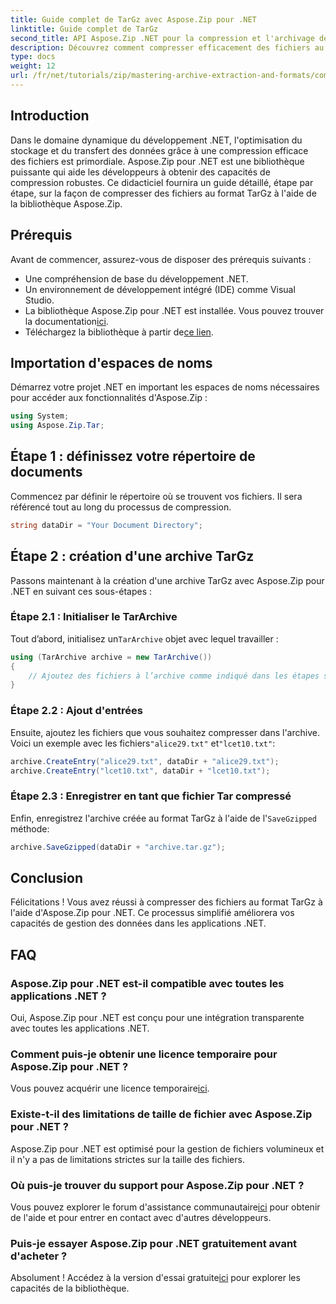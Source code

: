 ```yaml
---
title: Guide complet de TarGz avec Aspose.Zip pour .NET
linktitle: Guide complet de TarGz
second_title: API Aspose.Zip .NET pour la compression et l'archivage de fichiers
description: Découvrez comment compresser efficacement des fichiers au format TarGz à l'aide d'Aspose.Zip pour .NET. Ce didacticiel détaillé couvre tout, de la configuration de votre environnement.
type: docs
weight: 12
url: /fr/net/tutorials/zip/mastering-archive-extraction-and-formats/comprehensive-guide-to-tar-gz/
---
```

## Introduction

Dans le domaine dynamique du développement .NET, l'optimisation du stockage et du transfert des données grâce à une compression efficace des fichiers est primordiale. Aspose.Zip pour .NET est une bibliothèque puissante qui aide les développeurs à obtenir des capacités de compression robustes. Ce didacticiel fournira un guide détaillé, étape par étape, sur la façon de compresser des fichiers au format TarGz à l'aide de la bibliothèque Aspose.Zip.

## Prérequis

Avant de commencer, assurez-vous de disposer des prérequis suivants :

- Une compréhension de base du développement .NET.
- Un environnement de développement intégré (IDE) comme Visual Studio.
-  La bibliothèque Aspose.Zip pour .NET est installée. Vous pouvez trouver la documentation[ici](https://reference.aspose.com/zip/net/).
-  Téléchargez la bibliothèque à partir de[ce lien](https://releases.aspose.com/zip/net/).

## Importation d'espaces de noms

Démarrez votre projet .NET en important les espaces de noms nécessaires pour accéder aux fonctionnalités d'Aspose.Zip :

```csharp
using System;
using Aspose.Zip.Tar;
```

## Étape 1 : définissez votre répertoire de documents

Commencez par définir le répertoire où se trouvent vos fichiers. Il sera référencé tout au long du processus de compression.

```csharp
string dataDir = "Your Document Directory";
```

## Étape 2 : création d'une archive TarGz

Passons maintenant à la création d'une archive TarGz avec Aspose.Zip pour .NET en suivant ces sous-étapes :

### Étape 2.1 : Initialiser le TarArchive

 Tout d’abord, initialisez un`TarArchive` objet avec lequel travailler :

```csharp
using (TarArchive archive = new TarArchive())
{
    // Ajoutez des fichiers à l’archive comme indiqué dans les étapes suivantes
}
```

### Étape 2.2 : Ajout d'entrées

 Ensuite, ajoutez les fichiers que vous souhaitez compresser dans l'archive. Voici un exemple avec les fichiers`"alice29.txt"` et`"lcet10.txt"`:

```csharp
archive.CreateEntry("alice29.txt", dataDir + "alice29.txt");
archive.CreateEntry("lcet10.txt", dataDir + "lcet10.txt");
```

### Étape 2.3 : Enregistrer en tant que fichier Tar compressé

 Enfin, enregistrez l'archive créée au format TarGz à l'aide de l'`SaveGzipped` méthode:

```csharp
archive.SaveGzipped(dataDir + "archive.tar.gz");
```

## Conclusion

Félicitations ! Vous avez réussi à compresser des fichiers au format TarGz à l'aide d'Aspose.Zip pour .NET. Ce processus simplifié améliorera vos capacités de gestion des données dans les applications .NET.

## FAQ

### Aspose.Zip pour .NET est-il compatible avec toutes les applications .NET ?
Oui, Aspose.Zip pour .NET est conçu pour une intégration transparente avec toutes les applications .NET.

### Comment puis-je obtenir une licence temporaire pour Aspose.Zip pour .NET ?
 Vous pouvez acquérir une licence temporaire[ici](https://purchase.conholdate.com/temporary-license/).

### Existe-t-il des limitations de taille de fichier avec Aspose.Zip pour .NET ?
Aspose.Zip pour .NET est optimisé pour la gestion de fichiers volumineux et il n'y a pas de limitations strictes sur la taille des fichiers.

### Où puis-je trouver du support pour Aspose.Zip pour .NET ?
 Vous pouvez explorer le forum d'assistance communautaire[ici](https://forum.aspose.com/c/zip/37) pour obtenir de l'aide et pour entrer en contact avec d'autres développeurs.

### Puis-je essayer Aspose.Zip pour .NET gratuitement avant d'acheter ?
 Absolument ! Accédez à la version d'essai gratuite[ici](https://releases.aspose.com/zip/net) pour explorer les capacités de la bibliothèque.
